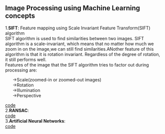 <h2> Image Processing using Machine Learning concepts</h2>
  
1.**SIFT**: Feature mapping using Scale Invariant Feature Transform(SIFT) algorithm<br>
            SIFT algorithm is used to find similarities between two images.
            SIFT algorithm is a scale-invariant, which means that no matter how much we zoom in on the image,we can still find similarities.ANother feature of this algorithm is               that it is rotation invariant. Regardless of the degree of rotation, it still performs well.<br>
            Features of the image that the SIFT algorithm tries to factor out during processing are:
            <ol>
             ->Scale(zoomed-in or zoomed-out images)<br>
             ->Rotation<br>
             ->Illumination<br>
             ->Perspective<br>
            </ol>
[code](https://github.com/madhuragandhe/Image_Processing/tree/master/MachineLearning_Concepts/SIFT)<br>
2.**RANSAC**: <br>
[code]()<br>
3.**Artificial Neural Networks**:<br>
[code]()
